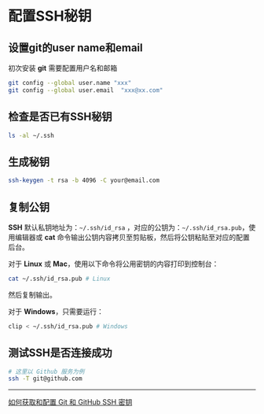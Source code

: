 # 配置SSH秘钥

## 设置git的user name和email

初次安装 **​​git​​** 需要配置用户名和邮箱

```bash
git config --global user.name "xxx"
git config --global user.email  "xxx@xx.com"
```

## 检查是否已有SSH秘钥

```bash
ls -al ~/.ssh
```

## 生成秘钥

```bash
ssh-keygen -t rsa -b 4096 -C your@email.com
```

## 复制公钥

**SSH** 默认私钥地址为：`~/.ssh/id_rsa` ，对应的公钥为：`~/.ssh/id_rsa.pub`，使用编辑器或 **cat** 命令输出公钥内容拷贝至剪贴板，然后将公钥粘贴至对应的配置后台。

对于 **Linux** 或 **Mac**，使用以下命令将公用密钥的内容打印到控制台：

```bash
cat ~/.ssh/id_rsa.pub # Linux
```

然后复制输出。

对于 **Windows**，只需要运行：

```bash
clip < ~/.ssh/id_rsa.pub # Windows
```

## 测试SSH是否连接成功

```bash
# 这里以 Github 服务为例
ssh -T git@github.com
```

---

[如何获取和配置 Git 和 GitHub SSH 密钥](https://www.freecodecamp.org/chinese/news/how-to-get-and-configure-git-and-github-ssh-keys/)
